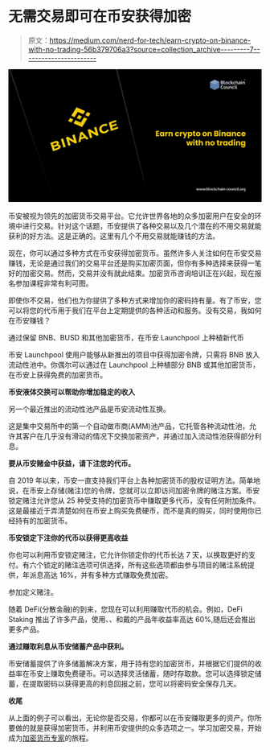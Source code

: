 # 无需交易即可在币安获得加密

> 原文：<https://medium.com/nerd-for-tech/earn-crypto-on-binance-with-no-trading-56b379706a3?source=collection_archive---------7----------------------->

![](img/85ff33ea945dbe4d14ab3aa291bb50d4.png)

币安被视为领先的加密货币交易平台。它允许世界各地的众多加密用户在安全的环境中进行交易。针对这个话题，币安提供了各种交易以及几个潜在的不用交易就能获利的好方法。这是正确的。这里有几个不用交易就能赚钱的方法。

现在，你可以通过多种方式在币安获得加密货币。虽然许多人关注如何在币安交易赚钱，无论是通过我们的交易平台还是购买加密页面，但你有多种选择来获得一笔好的加密交易。然而，交易并没有就此结束。加密货币咨询培训正在兴起，现在报名参加课程非常有利可图。

即使你不交易，他们也为你提供了多种方式来增加你的密码持有量。有了币安，您可以将您的代币用于我们在平台上定期提供的各种活动和服务。没有交易，我如何在币安赚钱？

通过保留 BNB、BUSD 和其他加密货币，在币安 Launchpool 上种植新代币

币安 Launchpool 使用户能够从新推出的项目中获得加密令牌，只需将 BNB 放入流动性池中。你偶尔可以通过在 Launchpool 上种植部分 BNB 或其他加密货币，在币安上获得免费的加密货币。

**币安液体交换可以帮助你增加稳定的收入**

另一个最近推出的流动性池产品是币安流动性互换。

这是集中交易所中的第一个自动做市商(AMM)池产品，它托管各种流动性池，允许其客户在几乎没有滑动的情况下交换加密资产，并通过加入流动性池获得部分利息。

**要从币安赌金中获益，请下注您的代币。**

自 2019 年以来，币安一直支持我们平台上各种加密货币的股权证明方法。简单地说，在币安上存储(赌注)您的令牌，您就可以立即访问加密令牌的赌注方案。币安锁定赌注允许您从 25 种受支持的加密货币中赚取更多代币，没有任何附加条件。这是最接近于弄清楚如何在币安上购买免费硬币，而不是真的购买，同时使用你已经持有的加密货币。

**币安锁定下注你的代币以获得更高收益**

你也可以利用币安锁定赌注，它允许你锁定你的代币长达 7 天，以换取更好的支付。有六个锁定的赌注选项可供选择，所有这些选项都由参与项目的赌注系统提供，年派息高达 16%，并有多种方式赚取免费加密。

参加定义赌注。

随着 DeFi(分散金融)的到来，您现在可以利用赚取代币的机会。例如，DeFi Staking 推出了许多产品，使用、、和戴的产品年收益率高达 60%,随后还会推出更多产品。

**通过赚取利息从币安储蓄产品中获利。**

币安储蓄提供了许多储蓄解决方案，用于持有您的加密货币，并根据它们提供的收益率在币安上赚取免费硬币。可以选择灵活储蓄，随时存取款。您可以选择锁定储蓄，在提取密码以获得更高的利息回报之前，您可以将密码安全保存几天。

**收尾**

从上面的例子可以看出，无论你是否交易，你都可以在币安赚取更多的资产。你所要做的就是获得加密货币，并利用币安提供的众多选项之一。学习加密交易，开始成为[加密货币专家](https://www.blockchain-council.org/certifications/certified-cryptocurrency-expert/)的旅程。